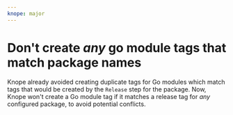 ```yaml
---
knope: major
---
```


# Don't create _any_ go module tags that match package names

Knope already avoided creating duplicate tags for Go modules which match tags that would be created by the `Release` step for the package.
Now, Knope won't create a Go module tag if it matches a release tag for _any_ configured package, to avoid potential conflicts.
